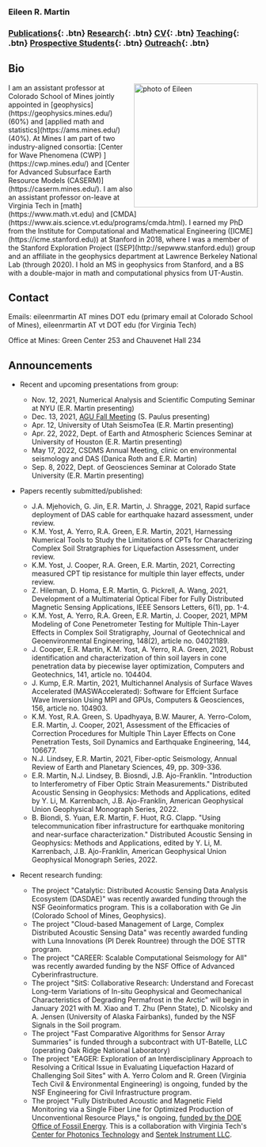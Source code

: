 ### Eileen R. Martin

### [Publications](/publications){: .btn}     [Research](/research){: .btn}      [CV](/docs/ermartin_CV.pdf){: .btn}       [Teaching](/teaching){: .btn} 	[Prospective Students](/prospectiveStudents){: .btn}	[Outreach](/outreach){: .btn}

## Bio

<img src="https://eileenrmartin.github.io/img/eileen.jpg" alt="photo of Eileen" align="right" style="width: 250px;"/>
I am an assistant professor at Colorado School of Mines jointly appointed in [geophysics](https://geophysics.mines.edu/) (60%) and [applied math and statistics](https://ams.mines.edu/) (40%). At Mines I am part of two industry-aligned consortia: [Center for Wave Phenomena (CWP) ](https://cwp.mines.edu/) and [Center for Advanced Subsurface Earth Resource Models (CASERM)](https://caserm.mines.edu/). I am also an assistant professor on-leave at Virginia Tech in [math](https://www.math.vt.edu) and [CMDA](https://www.ais.science.vt.edu/programs/cmda.html). I earned my PhD from the Institute for Computational and Mathematical Engineering ([ICME](https://icme.stanford.edu)) at Stanford in 2018, where I was a member of the Stanford Exploration Project ([SEP](http://sepwww.stanford.edu)) group and an affiliate in the geophysics department at Lawrence Berkeley National Lab (through 2020). I hold an MS in geophysics from Stanford, and a BS with a double-major in math and computational physics from UT-Austin. 

## Contact


Emails: 
eileenrmartin AT mines DOT edu (primary email at Colorado School of Mines), 
eileenrmartin AT vt DOT edu (for Virginia Tech)

Office at Mines: Green Center 253 and Chauvenet Hall 234  
 

## Announcements


* Recent and upcoming presentations from group:
  * Nov. 12, 2021, Numerical Analysis and Scientific Computing Seminar at NYU (E.R. Martin presenting)
  * Dec. 13, 2021, [AGU Fall Meeting](https://agu.confex.com/agu/fm21/meetingapp.cgi/Paper/903553) (S. Paulus presenting)
  * Apr. 12, University of Utah SeismoTea (E.R. Martin presenting)
  * Apr. 22, 2022, Dept. of Earth and Atmospheric Sciences Seminar at University of Houston (E.R. Martin presenting)
  * May 17, 2022, CSDMS Annual Meeting, clinic on environmental seismology and DAS (Danica Roth and E.R. Martin)
  * Sep. 8, 2022, Dept. of Geosciences Seminar at Colorado State University (E.R. Martin presenting)


* Papers recently submitted/published:
  * J.A. Mjehovich, G. Jin, E.R. Martin, J. Shragge, 2021, Rapid surface deployment of DAS cable for earthquake hazard assessment, under review.
  * K.M. Yost, A. Yerro, R.A. Green, E.R. Martin, 2021, Harnessing Numerical Tools to Study the Limitations of CPTs for Characterizing Complex Soil Stratgraphies for Liquefaction Assessment, under review.
  * K.M. Yost, J. Cooper, R.A. Green, E.R. Martin, 2021, Correcting measured CPT tip resistance for multiple thin layer effects, under review.
  * Z. Hileman, D. Homa, E.R. Martin, G. Pickrell, A. Wang, 2021, Development of a Multimaterial Optical Fiber for Fully Distributed Magnetic Sensing Applications, IEEE Sensors Letters, 6(1), pp. 1-4.
  * K.M. Yost, A. Yerro, R.A. Green, E.R. Martin, J. Cooper, 2021, MPM Modeling of Cone Penetrometer Testing for Multiple Thin-Layer Effects in Complex Soil Stratigraphy, Journal of Geotechnical and Geoenvironmental Engineering, 148(2), article no. 04021189.
  * J. Cooper, E.R. Martin, K.M. Yost, A. Yerro, R.A. Green, 2021, Robust identification and characterization of thin soil layers in cone penetration data by piecewise layer optimization, Computers and Geotechnics, 141, article no. 104404.
  * J. Kump, E.R. Martin, 2021, Multichannel Analysis of Surface Waves Accelerated (MASWAccelerated): Software for Effcient Surface Wave Inversion Using MPI and GPUs, Computers & Geosciences, 156, article no. 104903.
  * K.M. Yost, R.A. Green, S. Upadhyaya, B.W. Maurer, A. Yerro-Colom, E.R. Martin, J. Cooper, 2021, Assessment of the Efficacies of Correction Procedures for Multiple Thin Layer Effects on Cone Penetration Tests, Soil Dynamics and Earthquake Engineering, 144, 106677.
  * N.J. Lindsey, E.R. Martin, 2021, Fiber-optic Seismology, Annual Review of Earth and Planetary Sciences, 49, pp. 309-336.
  * E.R. Martin, N.J. Lindsey, B. Biosndi, J.B. Ajo-Franklin. "Introduction to Interferometry of Fiber Optic Strain Measurements." Distributed Acoustic Sensing in Geophysics: Methods and Applications, edited by Y. Li, M. Karrenbach, J.B. Ajo-Franklin, American Geophysical Union Geophysical Monograph Series, 2022.
  * B. Biondi, S. Yuan, E.R. Martin, F. Huot, R.G. Clapp. "Using telecommunication fiber infrastructure for earthquake monitoring and near-surface characterization." Distributed Acoustic Sensing in Geophysics: Methods and Applications, edited by Y. Li, M. Karrenbach, J.B. Ajo-Franklin, American Geophysical Union Geophysical Monograph Series, 2022.


* Recent research funding:
  * The project "Catalytic: Distributed Acoustic Sensing Data Analysis Ecosystem (DASDAE)" was recently awarded funding through the NSF Geoinformatics program. This is a collaboration with Ge Jin (Colorado School of Mines, Geophysics).
  * The project "Cloud-based Management of Large, Complex Distributed Acoustic Sensing Data" was recently awarded funding with Luna Innovations (PI Derek Rountree) through the DOE STTR program.
  * The project "CAREER: Scalable Computational Seismology for All" was recently awarded funding by the NSF Office of Advanced Cyberinfrastructure.
  * The project "SitS: Collaborative Research: Understand and Forecast Long-term Variations of In-situ Geophysical and Geomechanical Characteristics of Degrading Permafrost in the Arctic" will begin in January 2021 with M. Xiao and T. Zhu (Penn State), D. Nicolsky and A. Jensen (University of Alaska Fairbanks), funded by the NSF Signals in the Soil program.
  * The project "Fast Comparative Algorithms for Sensor Array Summaries" is funded through a subcontract with UT-Batelle, LLC (operating Oak Ridge National Laboratory)
  * The project "EAGER: Exploration of an Interdisciplinary Approach to Resolving a Critical Issue in Evaluating Liquefaction Hazard of Challenging Soil Sites" with A. Yerro Colom and R. Green (Virginia Tech Civil & Environmental Engineering) is ongoing, funded by the NSF Engineering for Civil Infrastructure program.
  * The project "Fully Distributed Acoustic and Magnetic Field Monitoring via a Single Fiber Line for Optimized Production of Unconventional Resource Plays," is ongoing, [funded by the DOE Office of Fossil Energy](https://www.energy.gov/fe/project-selections-advanced-technologies-recovery-unconventional-oil-gas-resources). This is a collaboration with Virginia Tech's [Center for Photonics Technology](https://photonics.ece.vt.edu/) and [Sentek Instrument LLC](http://www.sentekinstrument.com/).

  

